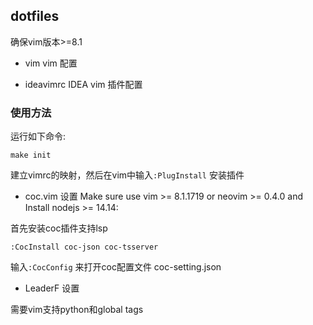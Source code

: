 ## dotfiles

确保vim版本>=8.1 

- vim
vim 配置

- ideavimrc
IDEA vim 插件配置

### 使用方法

运行如下命令:

`make init`

建立vimrc的映射，然后在vim中输入`:PlugInstall` 安装插件

- coc.vim 设置
Make sure use vim >= 8.1.1719 or neovim >= 0.4.0 and Install nodejs >= 14.14:

首先安装coc插件支持lsp

```
:CocInstall coc-json coc-tsserver
```

输入`:CocConfig` 来打开coc配置文件 coc-setting.json

- LeaderF 设置

需要vim支持python和global tags




